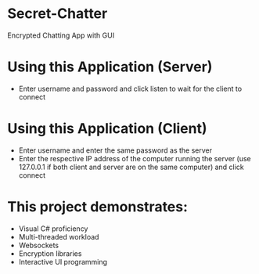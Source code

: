 # Secret-Chatter
Encrypted Chatting App with GUI

# Using this Application (Server)
* Enter username and password and click listen to wait for the client to connect

# Using this Application (Client)
* Enter username and enter the same password as the server
* Enter the respective IP address of the computer running the server (use 127.0.0.1 if both client and server are on the same computer) and click connect

# This project demonstrates:
* Visual C# proficiency 
* Multi-threaded workload
* Websockets
* Encryption libraries
* Interactive UI programming


